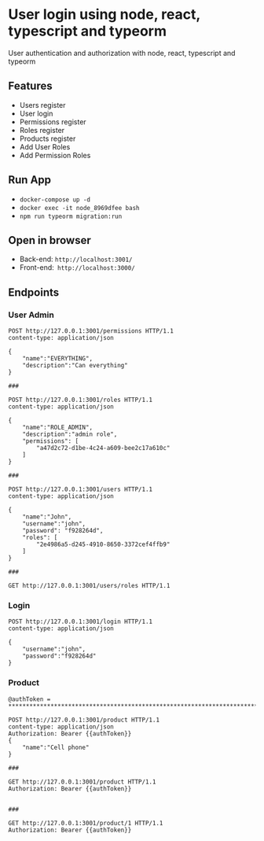 # User login using node, react, typescript and typeorm

User authentication and authorization with node, react, typescript and typeorm

## Features

- Users register
- User login
- Permissions register
- Roles register
- Products register
- Add User Roles
- Add Permission Roles

## Run App

- `docker-compose up -d`
- `docker exec -it node_8969dfee bash`
- `npm run typeorm migration:run`

## Open in browser

- Back-end: `http://localhost:3001/`
- Front-end:` http://localhost:3000/`

## Endpoints

### User Admin

    POST http://127.0.0.1:3001/permissions HTTP/1.1
    content-type: application/json

    {
        "name":"EVERYTHING",
        "description":"Can everything"
    }

    ###

    POST http://127.0.0.1:3001/roles HTTP/1.1
    content-type: application/json

    {
        "name":"ROLE_ADMIN",
        "description":"admin role",
        "permissions": [
            "a47d2c72-d1be-4c24-a609-bee2c17a610c"
        ]
    }

    ###

    POST http://127.0.0.1:3001/users HTTP/1.1
    content-type: application/json

    {
        "name":"John",
        "username":"john",
        "password": "f928264d",
        "roles": [
            "2e4986a5-d245-4910-8650-3372cef4ffb9"
        ]
    }

    ###

    GET http://127.0.0.1:3001/users/roles HTTP/1.1

### Login

    POST http://127.0.0.1:3001/login HTTP/1.1
    content-type: application/json

    {
        "username":"john",
        "password":"f928264d"
    }

### Product

    @authToken = ******************************************************************************

    POST http://127.0.0.1:3001/product HTTP/1.1
    content-type: application/json
    Authorization: Bearer {{authToken}}
    {
        "name":"Cell phone"
    }

    ###

    GET http://127.0.0.1:3001/product HTTP/1.1
    Authorization: Bearer {{authToken}}


    ###

    GET http://127.0.0.1:3001/product/1 HTTP/1.1
    Authorization: Bearer {{authToken}}
